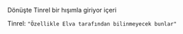 Dönüşte Tinrel bir hışımla giriyor içeri  
  
Tinrel: `"Özellikle Elva tarafından bilinmeyecek bunlar"`